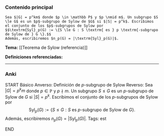 ### Contenido principal

```ad-Formal
Sea $|G| = p^km$ donde $p \in \mathbb P$ y $p \nmid m$. Un subgrupo $S \le G$ es un $p$-subgrupo de Sylow de $G$ si $|S| = p^k$. Escribimos el conjunto de los $p$-subgrupos de Sylow por
$$\textrm{Syl}_p(G) := \{S \le G : S \textrm{ es } p \textrm{-subgrupo de Sylow de } G \}.$$
Además, escribiremos $n_p(G) = |\textrm{Syl}_p(G)|$.
```

**Tema:** [[Teorema de Sylow (referencia)]]

**Definiciones referenciadas:**

---
### Anki

START
Básico
Anverso: Definición de $p$-subgrupo de Sylow
Reverso: Sea $|G| = p^km$ donde $p \in \mathbb P$ y $p \nmid m$. Un subgrupo $S \le G$ es un $p$-subgrupo de Sylow de $G$ si $|S| = p^k$. Escribimos el conjunto de los $p$-subgrupos de Sylow por
$$\textrm{Syl}_p(G) := \{S \le G : S \textrm{ es } p \textrm{-subgrupo de Sylow de } G \}.$$
Además, escribiremos $n_p(G) = |\textrm{Syl}_p(G)|$.
Tags: est
<!--ID: 1731931804846-->
END
